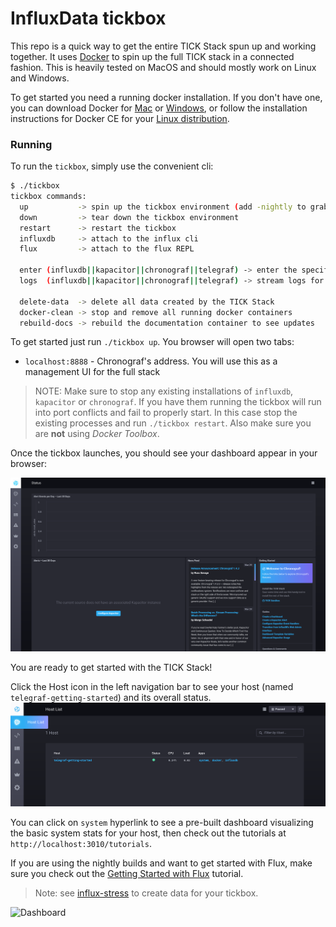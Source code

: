 # InfluxData tickbox

This repo is a quick way to get the entire TICK Stack spun up and working together. It uses [Docker](https://www.docker.com/) to spin up the full TICK stack in a connected fashion. This is heavily tested on MacOS and should mostly work on Linux and Windows.

To get started you need a running docker installation. If you don't have one, you can download Docker for [Mac](https://www.docker.com/docker-mac) or [Windows](https://www.docker.com/docker-windows), or follow the installation instructions for Docker CE for your [Linux distribution](https://docs.docker.com/engine/installation/#server).

### Running

To run the `tickbox`, simply use the convenient cli:

```bash
$ ./tickbox
tickbox commands:
  up           -> spin up the tickbox environment (add -nightly to grab the latest nightly builds of InfluxDB and Chronograf)
  down         -> tear down the tickbox environment
  restart      -> restart the tickbox
  influxdb     -> attach to the influx cli
  flux         -> attach to the flux REPL

  enter (influxdb||kapacitor||chronograf||telegraf) -> enter the specified container
  logs  (influxdb||kapacitor||chronograf||telegraf) -> stream logs for the specified container

  delete-data  -> delete all data created by the TICK Stack
  docker-clean -> stop and remove all running docker containers
  rebuild-docs -> rebuild the documentation container to see updates
```

To get started just run `./tickbox up`. You browser will open two tabs:

- `localhost:8888` - Chronograf's address. You will use this as a management UI for the full stack


> NOTE: Make sure to stop any existing installations of `influxdb`, `kapacitor` or `chronograf`. If you have them running the tickbox will run into port conflicts and fail to properly start. In this case stop the existing processes and run `./tickbox restart`. Also make sure you are **not** using _Docker Toolbox_.

Once the tickbox launches, you should see your dashboard appear in your browser:

![Dashboard](./documentation/static/images/landing-page.png)

You are ready to get started with the TICK Stack!

Click the Host icon in the left navigation bar to see your host (named `telegraf-getting-started`) and its overall status.
![Host List](./documentation/static/images/host-list.png)

You can click on `system` hyperlink to see a pre-built dashboard visualizing the basic system stats for your
host, then check out the tutorials at `http://localhost:3010/tutorials`.

If you are using the nightly builds and want to get started with Flux, make sure you check out the [Getting Started with Flux](./documentation/static/tutorials/flux-getting-started.md) tutorial.

> Note: see [influx-stress](https://github.com/influxdata/influx-stress) to create data for your tickbox.

![Dashboard](./documentation/static/images/tickbox-dashboard.png)

